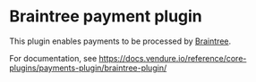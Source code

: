 # Braintree payment plugin

This plugin enables payments to be processed by [Braintree](https://www.braintreepayments.com/).

For documentation, see https://docs.vendure.io/reference/core-plugins/payments-plugin/braintree-plugin/
